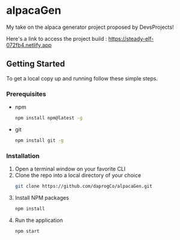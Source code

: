 # alpacaGen

My take on the alpaca generator project proposed by DevsProjects!

Here's a link to access the project build :
https://steady-elf-072fb4.netlify.app

## Getting Started

To get a local copy up and running follow these simple steps.

### Prerequisites

- npm

  ```sh
  npm install npm@latest -g
  ```

- git
  ```sh
  npm install git -g
  ```

### Installation

1. Open a terminal window on your favorite CLI
2. Clone the repo into a local directory of your choice
   ```sh
   git clone https://github.com/daprogCo/alpacaGen.git
   ```
3. Install NPM packages
   ```sh
   npm install
   ```
4. Run the application
   ```sh
   npm start
   ```
